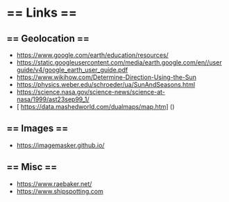 # == Links ==

## == Geolocation ==

* [ https://www.google.com/earth/education/resources/ ]()
* [ https://static.googleusercontent.com/media/earth.google.com/en//userguide/v4/google_earth_user_guide.pdf ]()
* [ https://www.wikihow.com/Determine-Direction-Using-the-Sun ]()
* [ https://physics.weber.edu/schroeder/ua/SunAndSeasons.html ]()
* [ https://science.nasa.gov/science-news/science-at-nasa/1999/ast23sep99_1/ ]()
* [ https://data.mashedworld.com/dualmaps/map.htm] ()

## == Images ==

* [ https://imagemasker.github.io/ ]()

## == Misc ==
* [ https://www.raebaker.net/ ]()
* [ https://www.shipspotting.com ]()
